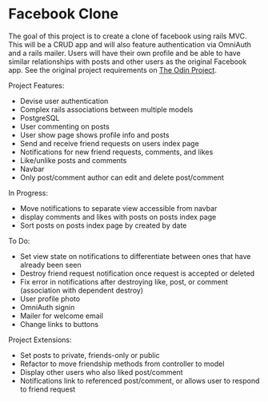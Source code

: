 # Facebook Clone

The goal of this project is to create a clone of facebook using rails MVC. This will be a CRUD app and will also feature authentication via OmniAuth and a rails mailer. Users will have their own profile and be able to have similar relationships with posts and other users as the original Facebook app. See the original project requirements on <a href="https://www.theodinproject.com/lessons/ruby-on-rails-rails-final-project">The Odin Project</a>.

Project Features:
* Devise user authentication
* Complex rails associations between multiple models
* PostgreSQL
* User commenting on posts
* User show page shows profile info and posts
* Send and receive friend requests on users index page
* Notifications for new friend requests, comments, and likes
* Like/unlike posts and comments
* Navbar
* Only post/comment author can edit and delete post/comment

In Progress:
* Move notifications to separate view accessible from navbar
* display comments and likes with posts on posts index page
* Sort posts on posts index page by created by date

To Do:
* Set view state on notifications to differentiate between ones that have already been seen
* Destroy friend request notification once request is accepted or deleted
* Fix error in notifications after destroying like, post, or comment (association with dependent destroy)
* User profile photo
* OmniAuth signin
* Mailer for welcome email
* Change links to buttons

Project Extensions:
* Set posts to private, friends-only or public
* Refactor to move friendship methods from controller to model
* Display other users who also liked post/comment
* Notifications link to referenced post/comment, or allows user to respond to friend request
